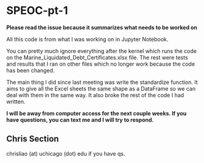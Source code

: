 # SPEOC-pt-1

**Please read the issue because it summarizes what needs to be
worked on**

All this code is from what I was working on in Jupyter Notebook.

You can pretty much ignore everything after the kernel which runs
the code on the Marine_Liquidated_Debt_Certificates.xlsx file. The 
rest were tests and results that I ran on other files which no 
longer work because the code has been changed.

The main thing I did since last meeting was write the standardize
function. It aims to give all the Excel sheets the same shape as 
a DataFrame so we can deal with them in the same way. It also broke
the rest of the code I had written.

**I will be away from computer access for the next couple weeks.
If you have questions, you can text me and I will try to respond.**

## Chris Section
chrisliao (at) uchicago (dot) edu if you have qs.
